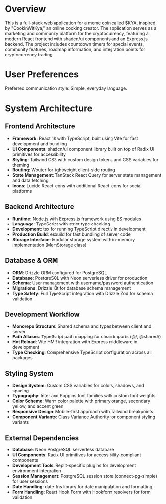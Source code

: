 # Overview

This is a full-stack web application for a meme coin called $KYA, inspired by "CookinWitKya," an online cooking creator. The application serves as a marketing and community platform for the cryptocurrency, featuring a modern React frontend with shadcn/ui components and an Express.js backend. The project includes countdown timers for special events, community features, roadmap information, and integration points for cryptocurrency trading.

# User Preferences

Preferred communication style: Simple, everyday language.

# System Architecture

## Frontend Architecture
- **Framework**: React 18 with TypeScript, built using Vite for fast development and bundling
- **UI Components**: shadcn/ui component library built on top of Radix UI primitives for accessibility
- **Styling**: Tailwind CSS with custom design tokens and CSS variables for theming
- **Routing**: Wouter for lightweight client-side routing
- **State Management**: TanStack React Query for server state management and data fetching
- **Icons**: Lucide React icons with additional React Icons for social platforms

## Backend Architecture
- **Runtime**: Node.js with Express.js framework using ES modules
- **Language**: TypeScript with strict type checking
- **Development**: tsx for running TypeScript directly in development
- **Production Build**: esbuild for fast bundling of server code
- **Storage Interface**: Modular storage system with in-memory implementation (MemStorage class)

## Database & ORM
- **ORM**: Drizzle ORM configured for PostgreSQL
- **Database**: PostgreSQL with Neon serverless driver for production
- **Schema**: User management with username/password authentication
- **Migrations**: Drizzle Kit for database schema management
- **Type Safety**: Full TypeScript integration with Drizzle Zod for schema validation

## Development Workflow
- **Monorepo Structure**: Shared schema and types between client and server
- **Path Aliases**: TypeScript path mapping for clean imports (@/, @shared/)
- **Hot Reload**: Vite HMR integration with Express middleware in development
- **Type Checking**: Comprehensive TypeScript configuration across all packages

## Styling System
- **Design System**: Custom CSS variables for colors, shadows, and spacing
- **Typography**: Inter and Poppins font families with custom font weights
- **Color Scheme**: Warm color palette with primary orange, secondary yellow, and accent green
- **Responsive Design**: Mobile-first approach with Tailwind breakpoints
- **Component Variants**: Class Variance Authority for component styling variants

## External Dependencies

- **Database**: Neon PostgreSQL serverless database
- **UI Components**: Radix UI primitives for accessibility-compliant components
- **Development Tools**: Replit-specific plugins for development environment integration
- **Session Management**: PostgreSQL session store (connect-pg-simple) for user sessions
- **Date Handling**: date-fns library for date manipulation and formatting
- **Form Handling**: React Hook Form with Hookform resolvers for form validation